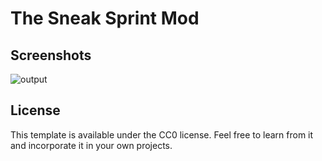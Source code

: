 # The Sneak Sprint Mod

## Screenshots
![output](https://github.com/christolis/the-sneak-sprint-mod/assets/26795353/6f1067c5-b7c2-47cd-8763-f969147aca51)


## License

This template is available under the CC0 license. Feel free to learn from it and incorporate it in your own projects.
